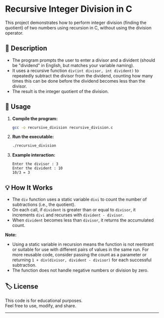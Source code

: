 # Recursive Integer Division in C

This project demonstrates how to perform integer division (finding the quotient) of two numbers using recursion in C, without using the division operator.

## 📄 Description

- The program prompts the user to enter a divisor and a divident (should be "dividend" in English, but matches your variable naming).
- It uses a recursive function `div(int divisor, int divident)` to repeatedly subtract the divisor from the dividend, counting how many times this can be done before the dividend becomes less than the divisor.
- The result is the integer quotient of the division.

## 📝 Usage

1. **Compile the program:**
   ```sh
   gcc -o recursive_division recursive_division.c
   ```

2. **Run the executable:**
   ```sh
   ./recursive_division
   ```

3. **Example interaction:**
   ```
   Enter the divisor : 3
   Enter the divident : 10
   10/3 = 3
   ```

## 💡 How It Works

- The `div` function uses a static variable `divi` to count the number of subtractions (i.e., the quotient).
- On each call, if `divident` is greater than or equal to `divisor`, it increments `divi` and recurses with `divident - divisor`.
- When `divident` becomes less than `divisor`, it returns the accumulated count.

**Note:**  
- Using a static variable in recursion means the function is not reentrant or suitable for use with different pairs of values in the same run. For more reusable code, consider passing the count as a parameter or returning `1 + div(divisor, divident - divisor)` for each successful subtraction.
- The function does not handle negative numbers or division by zero.

## 🏷️ License

This code is for educational purposes.  
Feel free to use, modify, and share.

---
